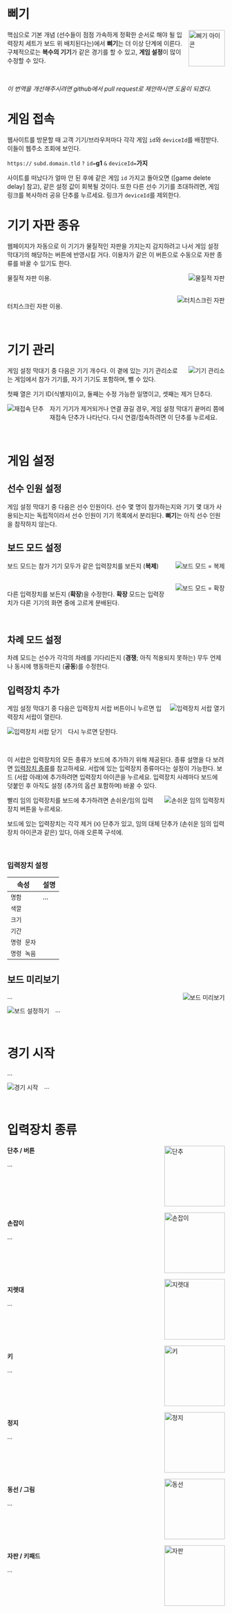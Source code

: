 # 삐기

<img alt="삐기 아이콘" src="doc/icon0.svg" style="float: right; padding-left: 1em; padding-bottom: 1em; width: 6em;" />

핵심으로 기본 개념 (선수들이 점점 가속하게 정확한 순서로 해야 될 입력장치 세트가 보드 위 배치된다는)에서 **삐기**는 더 이상 단계에 이른다. 구체적으로는 **복수의 기기**가 같은 경기를 할 수 있고, **게임 설정**이 많이 수정할 수 있다.

<br style="clear: right;" />

_이 번역을 개선해주시려면 github에서 pull request로 제안하시면 도움이 되겠다._

# 게임 접속

웹사이트를 방문할 때 고객 기기/브라우저마다 각각 게임 `id`와 `deviceId`를 배정받다. 이들이 웹주소 조회에 보인다.

`https://` `subd.domain.tld` `?` `id=`**g1** `&` `deviceId=`**가지**

사이트를 떠났다가 얼마 안 된 후에 같은 게임 `id` 가지고 돌아오면 ([game delete delay] 참고), 같은 설정 값이 회복될 것이다.
또한 다른 선수 기기를 초대하려면, 게임 링크를 복사하러 공유 단추를 누르세요. 링크가 `deviceId`를 제외한다.

# 기기 자판 종유

웹페이지가 자동으로 이 기기가 물질적인 자판을 가지는지 감지하려고 나서 게임 설정 막대기의 해당하는 버튼에 반영시킬 거다. 이용자가 같은 이 버튼으로 수동으로 자판 종류를 바꿀 수 있기도 한다. 

<img alt="물질적 자판" src="doc/game-controls_device-feature_keyboard.png" style="display: block; float: right; padding-left: 1em; padding-bottom: 1em;" />

물질적 자판 이용.

<br style="clear: right;" />

<img alt="터치스크린 자판" src="doc/game-controls_device-feature_keytouch.png" style="display: block; float: right; padding-left: 1em; padding-bottom: 1em;" />

터치스크린 자판 이용.

<br style="clear: right" />

# 기기 관리

<img alt="기기 관리소" src="doc/game-controls_devices.jpeg" style="display: block; float: right; padding-left: 1em; padding-bottom: 1em;" />

게임 설정 막대기 중 다음은 기기 개수다. 이 곁에 있는 기기 관리소로는 게임에서 참가 기기를, 자기 기기도 포함하며, 뺄 수 있다.

첫째 열은 기기 ID(식별자)이고, 둘째는 수정 가능한 일명이고, 셋째는 제거 단추다.

<img alt="재접속 단추" src="doc/game-controls_rejoin.jpeg" style="display: block; float: left; padding-right: 1em; padding-bottom: 1em;" />

자기 기기가 제거되거나 연결 끊길 경우, 게임 설정 막대기 끝머리 쯤에 재접속 단추가 나타난다.
다시 연결/접속하려면 이 단추를 누르세요.

<br style="clear: left" />

# 게임 설정

## 선수 인원 설정

게임 설정 막대기 중 다음은 선수 인원이다. 선수 몇 명이 참가하는지와 기기 몇 대가 사용되는지는 독립적이라서 선수 인원이 기기 목록에서 분리된다. **삐기**는 아직 선수 인원을 참작하지 않는다.

## 보드 모드 설정

<img alt="보드 모드 = 복제" src="doc/game-controls_mirror.jpeg" style="display: block; float: right; padding-left: 1em; padding-bottom: 1em;" />

보드 모드는 참가 기기 모두가 같은 입력장치를 보든지 (**복제**)

<br style="clear: right;" />

<img alt="보드 모드 = 확장" src="doc/game-controls_extend.jpeg" style="display: block; float: right; clear: right; padding-left: 1em; padding-bottom: 1em;" />

다른 입력장치를 보든지 (**확장**)을 수정한다. **확장** 모드는 입력장치가 다른 기기의 화면 중에 고르게 분배된다.

<br style="clear: right;" />

## 차례 모드 설정

차례 모드는 선수가 각각의 차례를 기다리든지 (**경쟁**; 아직 적용되지 못하는) 무두 언제나 동시에 행동하든지 (**공동**)를 수정한다.

## 입력장치 추가

<img alt="입력장치 서랍 열기" src="doc/game-controls_widgets-drawer_open.jpeg" style="display: block; float: right; padding-left: 1em; padding-bottom: 1em;" />

게임 설정 막대기 중 다음은 입력장치 서랍 버튼이니 누르면 입력장치 서랍이 열린다.

<img alt="입력장치 서랍 닫기" src="doc/game-controls_widgets-drawer_close.jpeg" style="display: block; float: left; padding-right: 1em; padding-bottom: 1em;" />

다시 누르면 닫힌다.

<br style="clear: left" />

이 서랍은 입력장치의 모든 종류가 보드에 추가하기 위해 제공된다. 종류 설명을 다 보려면 [입력장치 종류](#readme-widget-types)를 참고하세요. 서랍에 있는 입력장치 종류마다는 설정이 가능한다. 보드 (서랍 아래)에 추가하려면 입력장치 아이콘을 누르세요.
입력장치 사례마다 보드에 덧붙인 후 아직도 설정 (추가의 옵션 포함하며) 바꿀 수 있다.

<img alt="손쉬운 임의 입력장치" src="doc/game-controls_random-widget.jpeg" style="display: block; float: right; padding-left: 1em; padding-bottom: 1em;" />

빨리 임의 입력장치를 보드에 추가하려면 손쉬운/임의 입력장치 버튼을 누르세요.

보드에 있는 입력장치는 각각 제거 (`X`) 단추가 있고, 임의 대체 단추가 (손쉬운 임의 입력장치 아이콘과 같은) 있다, 아래 오른쪽 구석에.

<br style="clear: right" />

### 입력장치 설정

| 속성 | 설명 |
| --- | --- |
| `명함` | ... |
| `색깔` |  |
| `크기` |  |
| `기간` |  |
| `명령 문자` |  |
| `명령 녹음` |  |

## 보드 미리보기

<img alt="보드 미리보기" src="doc/game-controls_preview-yes.jpeg" style="display: block; float: right; padding-left: 1em; padding-bottom: 1em;" />

...

<img alt="보드 설정하기" src="doc/game-controls_preview-no.jpeg" style="display: block; float: left; padding-right: 1em; padding-bottom: 1em;" />

...

<br style="clear: left" />

# 경기 시작

...

<img alt="경기 시작" src="doc/game-controls_play.jpeg" style="display: block; float: left; padding-right: 1em; padding-bottom: 1em;" />

...

<br style="clear: left" />

<h1 id="readme-widget-types">입력장치 종류</h1>

<img alt="단추" src="public/widgetIcon/button.svg" style="float: right; padding-left: 1em; padding-bottom: 1em; width: 10em;" />

**단추 / 버튼**

...

<br style="clear: right" />
<img alt="손잡이" src="public/widgetIcon/twist.svg" style="float: right; padding-left: 1em; padding-bottom: 1em; width: 10em;" />

**손잡이**

...

<br style="clear: right" />
<img alt="지렛대" src="public/widgetIcon/lever.svg" style="float: right; padding-left: 1em; padding-bottom: 1em; width: 10em;" />

**지렛대**

...

<br style="clear: right" />
<img alt="키" src="public/widgetIcon/key.svg" style="float: right; padding-left: 1em; padding-bottom: 1em; width: 10em;" />

**키**

...

<br style="clear: right" />
<img alt="정지" src="public/widgetIcon/wait.svg" style="float: right; padding-left: 1em; padding-bottom: 1em; width: 10em;" />

**정지**

...

<br style="clear: right" />
<img alt="동선" src="public/widgetIcon/path.svg" style="float: right; padding-left: 1em; padding-bottom: 1em; width: 10em;" />

**동선 / 그림**

...

<br style="clear: right" />
<img alt="자판" src="doc/widget-icon_keypad.svg" style="float: right; padding-left: 1em; padding-bottom: 1em; width: 10em;" />

**자판 / 키패드**

...